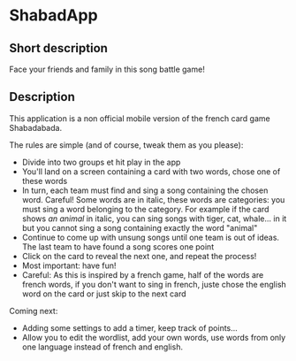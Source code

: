 # ShabadApp
## Short description
Face your friends and family in this song battle game!

## Description
This application is a non official mobile version of the french card game Shabadabada.

The rules are simple (and of course, tweak them as you please):
- Divide into two groups et hit play in the app
- You'll land on a screen containing a card with two words, chose one of these words
- In turn, each team must find and sing a song containing the chosen word. Careful! Some words are in italic, these words are categories: you must sing a word belonging to the category. For example if the card shows *an animal* in italic, you can sing songs with tiger, cat, whale... in it but you cannot sing a song containing exactly the word "animal"
- Continue to come up with unsung songs until one team is out of ideas. The last team to have found a song scores one point
- Click on the card to reveal the next one, and repeat the process!
- Most important: have fun!
- Careful: As this is inspired by a french game, half of the words are french words, if you don't want to sing in french, juste chose the english word on the card or just skip to the next card


Coming next:
- Adding some settings to add a timer, keep track of points...
- Allow you to edit the wordlist, add your own words, use words from only one language instead of french and english.